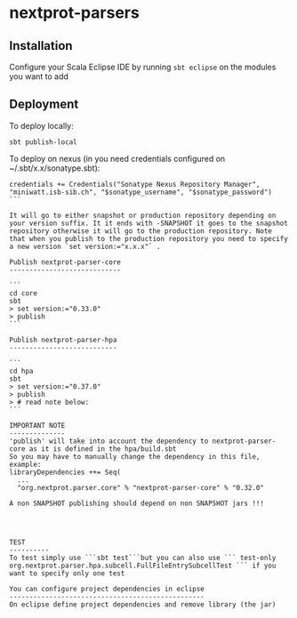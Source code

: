 nextprot-parsers
================

Installation
------------

Configure your Scala Eclipse IDE by running `sbt eclipse` on the modules you want to add

Deployment
----------

To deploy locally:

```
sbt publish-local
```

To deploy on nexus (in you need credentials configured on ~/.sbt/x.x/sonatype.sbt):

````
credentials += Credentials("Sonatype Nexus Repository Manager", "miniwatt.isb-sib.ch", "$sonatype_username", "$sonatype_password")
```

It will go to either snapshot or production repository depending on your version suffix. It it ends with -SNAPSHOT it goes to the snapshot repository otherwise it will go to the production repository. Note that when you publish to the production repository you need to specify a new version `set version:="x.x.x"` .

Publish nextprot-parser-core
----------------------------

```
cd core
sbt
> set version:="0.33.0"
> publish
```

Publish nextprot-parser-hpa
---------------------------

```
cd hpa
sbt
> set version:="0.37.0"
> publish
> # read note below:
```

IMPORTANT NOTE 
--------------
'publish' will take into account the dependency to nextprot-parser-core as it is defined in the hpa/build.sbt
So you may have to manually change the dependency in this file, example:
libraryDependencies ++= Seq(
  ...
  "org.nextprot.parser.core" % "nextprot-parser-core" % "0.32.0"

A non SNAPSHOT publishing should depend on non SNAPSHOT jars !!!




TEST
----------
To test simply use ```sbt test```but you can also use ``` test-only org.nextprot.parser.hpa.subcell.FullFileEntrySubcellTest ``` if you want to specify only one test

You can configure project dependencies in eclipse
-------------------------------------------------
On eclipse define project dependencies and remove library (the jar)
